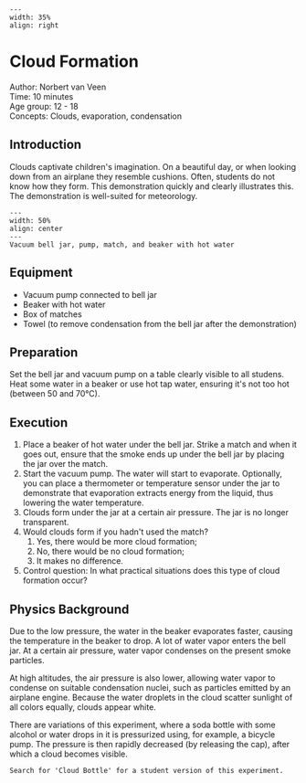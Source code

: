 

<div style="clear: both;">

```{figure} ../../figures/open.png
---
width: 35%
align: right
```

</div>

# Cloud Formation


Author: Norbert van Veen\
Time:	  10 minutes	\
Age group:	12 - 18\
Concepts:	Clouds, evaporation, condensation

## Introduction
Clouds captivate children's imagination. On a beautiful day, or when looking down from an airplane they resemble cushions. Often, students do not know how they form. This demonstration quickly and clearly illustrates this. The demonstration is well-suited for meteorology.

```{figure} demo88_figure1.jpg
---
width: 50%
align: center
---
Vacuum bell jar, pump, match, and beaker with hot water
```

## Equipment
- Vacuum pump connected to bell jar
- Beaker with hot water
- Box of matches
- Towel (to remove condensation from the bell jar after the demonstration)

## Preparation
Set the bell jar and vacuum pump on a table clearly visible to all studens. Heat some water in a beaker or use hot tap water, ensuring it's not too hot (between 50 and 70°C).

## Execution
1. Place a beaker of hot water under the bell jar. Strike a match and when it goes out, ensure that the smoke ends up under the bell jar by placing the jar over the match.
2. Start the vacuum pump. The water will start to evaporate. Optionally, you can place a thermometer or temperature sensor under the jar to demonstrate that evaporation extracts energy from the liquid, thus lowering the water temperature.
3. Clouds form under the jar at a certain air pressure. The jar is no longer transparent.
4. Would clouds form if you hadn't used the match?
   1. Yes, there would be more cloud formation;
   2. No, there would be no cloud formation;
   3. It makes no difference.
5. Control question: In what practical situations does this type of cloud formation occur?

## Physics Background
Due to the low pressure, the water in the beaker evaporates faster, causing the temperature in the beaker to drop. A lot of water vapor enters the bell jar. At a certain air pressure, water vapor condenses on the present smoke particles.

At high altitudes, the air pressure is also lower, allowing water vapor to condense on suitable condensation nuclei, such as particles emitted by an airplane engine. Because the water droplets in the cloud scatter sunlight of all colors equally, clouds appear white.

There are variations of this experiment, where a soda bottle with some alcohol or water drops in it is pressurized using, for example, a bicycle pump. The pressure is then rapidly decreased (by releasing the cap), after which a cloud becomes visible.

```{tip}
Search for 'Cloud Bottle' for a student version of this experiment.
```